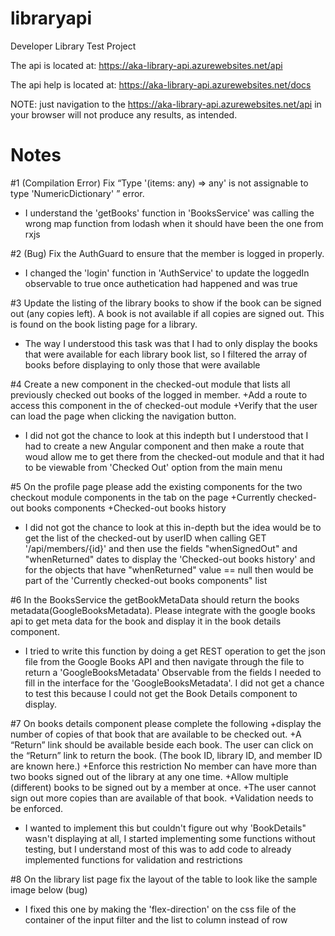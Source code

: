 # libraryapi
Developer Library Test Project

The api is located at: https://aka-library-api.azurewebsites.net/api

The api help is located at: https://aka-library-api.azurewebsites.net/docs

NOTE: just navigation to the https://aka-library-api.azurewebsites.net/api in your browser will not produce any results, as intended.

# Notes

#1 (Compilation Error) Fix “Type '(items: any) => any' is not assignable to type 'NumericDictionary<unknown>' ” error. 
  
  - I understand the 'getBooks' function in 'BooksService' was calling the wrong map function from lodash when it should have been the one from rxjs


#2 (Bug) Fix the AuthGuard to ensure that the member is logged in properly. 
 
 - I changed the 'login' function in 'AuthService' to update the loggedIn observable to true once authetication had happened and was true
 
#3 Update the listing of the library books to show if the book can be signed out (any copies left). A book is not available if all copies are signed out.  This is found on the book listing page for a library.

 - The way I understood this task was that I had to only display the books that were available for each library book list, so I filtered the array of books before      displaying to only those that were available

#4 Create a new component in the checked-out module that lists all previously checked out books of the logged in member.
  +Add a route to access this component in the of checked-out module 
  +Verify that the user can load the page when clicking the navigation button.
  
  - I did not got the chance to look at this indepth but I understood that I had to create a new Angular component and then make a route that woud allow me to get there from the checked-out module and that it had to be viewable from 'Checked Out' option from the main menu

#5 On the profile page please add the existing components for the two checkout module components in the tab on the page
  +Currently checked-out books components
  +Checked-out books history
  
  - I did not got the chance to look at this in-depth but the idea would be to get the list of the checked-out by userID when calling GET '/api/members/{id}' and then use the fields "whenSignedOut"  and "whenReturned" dates to display the 'Checked-out books history' and for the objects that have "whenReturned" value == null then would be part of the 'Currently checked-out books components" list

#6 In the BooksService the getBookMetaData should return the books metadata(GoogleBooksMetadata). Please integrate with the google books api to get meta data for the book and display it in the book details component.

  - I tried to write this function by doing a get REST operation to get the json file from the Google Books API and then navigate through the file to return a           'GoogleBooksMetadata' Observable from the fields I needed to fill in the interface for the 'GoogleBooksMetadata'. I did not get a chance to test this because I     could not get the Book Details component to display.


#7 On books details component please complete the following
  +display the number of copies of that book that are available to be checked out.
  +A “Return” link should be available beside each book.  The user can click on the “Return” link to return the book. (The book ID, library ID, and member ID are      known here.)
  +Enforce this restriction No member can have more than two books signed out of the library at any one time.
  +Allow multiple (different) books to be signed out by a member at once.
  +The user cannot sign out more copies than are available of that book.
  +Validation needs to be enforced.
  
  - I wanted to implement this but couldn't figure out why 'BookDetails" wasn't displaying at all, I started implementing some functions without testing, but I understand most of this was to add code to already implemented functions for validation and restrictions

#8 On the library list page fix the layout of the table to look like the sample image below (bug)
  - I fixed this one by making the 'flex-direction' on the css file of the container of the input filter and the list to column instead of row
